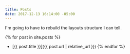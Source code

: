 ```yaml
---
title: Posts
date: 2017-12-13 16:14:00 -05:00
---
```


I'm going to have to rebuild the layouts structure I can tell.

{% for post in site.posts %}
 + [{{ post.title }}]({{ post.url | relative_url }})
{% endfor %}